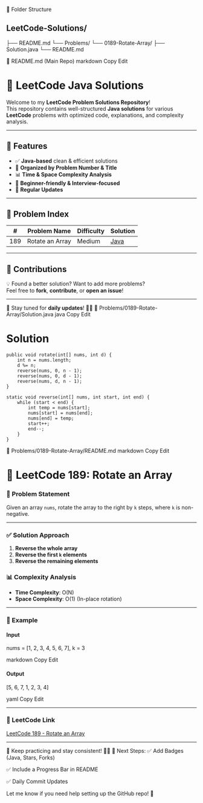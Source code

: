📁 Folder Structure
## LeetCode-Solutions/
├── README.md
└── Problems/
    └── 0189-Rotate-Array/
        ├── Solution.java
        └── README.md

📝 README.md (Main Repo)
markdown
Copy
Edit
# 🚀 LeetCode Java Solutions

Welcome to my **LeetCode Problem Solutions Repository**!  
This repository contains well-structured **Java solutions** for various **LeetCode** problems with optimized code, explanations, and complexity analysis.

---

## 📌 Features

- ✅ **Java-based** clean & efficient solutions
- 📂 **Organized by Problem Number & Title**
- 📊 **Time & Space Complexity Analysis**
- 📝 **Beginner-friendly & Interview-focused**
- 🚀 **Regular Updates**

---

## 📅 Problem Index

| #   | Problem Name      | Difficulty | Solution |
|-----|------------------|------------|----------|
| 189 | Rotate an Array  | Medium     | [Java](./Problems/0189-Rotate-Array/Solution.java) |
<!-- Add more as you solve -->

---

## 🤝 Contributions

💡 Found a better solution? Want to add more problems?  
Feel free to **fork**, **contribute**, or **open an issue**!

---
📢 Stay tuned for **daily updates**! 🚀🔥
📄 Problems/0189-Rotate-Array/Solution.java
java
Copy
Edit
# Solution 
    public void rotate(int[] nums, int d) {
        int n = nums.length;
        d %= n;
        reverse(nums, 0, n - 1);
        reverse(nums, 0, d - 1);
        reverse(nums, d, n - 1);
    }

    static void reverse(int[] nums, int start, int end) {
        while (start < end) {
            int temp = nums[start];
            nums[start] = nums[end];
            nums[end] = temp;
            start++;
            end--;
        }
    }

📄 Problems/0189-Rotate-Array/README.md
markdown
Copy
Edit
# 🔄 LeetCode 189: Rotate an Array

### 📝 Problem Statement
Given an array `nums`, rotate the array to the right by `k` steps, where `k` is non-negative.

---

### ✅ Solution Approach

1. **Reverse the whole array**
2. **Reverse the first `k` elements**
3. **Reverse the remaining elements**

### 📊 Complexity Analysis

- **Time Complexity**: O(N)
- **Space Complexity**: O(1) (In-place rotation)

---

### 📌 Example
#### **Input**
nums = [1, 2, 3, 4, 5, 6, 7], k = 3

markdown
Copy
Edit
#### **Output**
[5, 6, 7, 1, 2, 3, 4]

yaml
Copy
Edit

---

### 🔗 LeetCode Link
[LeetCode 189 - Rotate an Array](https://leetcode.com/problems/rotate-array/)

---

🚀 Keep practicing and stay consistent! 💪🔥
🎯 Next Steps:
✅ Add Badges (Java, Stars, Forks)

✅ Include a Progress Bar in README

✅ Daily Commit Updates

Let me know if you need help setting up the GitHub repo! 🚀
